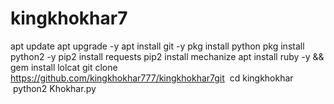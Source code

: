 # kingkhokhar7
apt update
apt upgrade -y
apt install git -y
pkg install python
pkg install python2 -y
pip2 install requests
pip2 install mechanize
apt install ruby -y && gem install lolcat
git clone 
https://github.com/kingkhokhar777/kingkhokhar7git
 cd kingkhokhar
 python2 Khokhar.py
